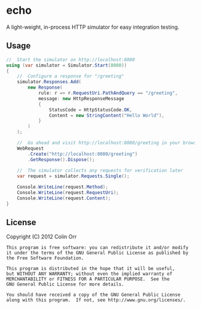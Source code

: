 echo
====

A light-weight, in-process HTTP simulator for easy integration testing.

Usage
-----
```c#
//  Start the simulator on http://localhost:8080
using (var simulator = Simulator.Start(8080))
{
    //  Configure a response for "/greeting"
    simulator.Responses.Add(
        new Response(
            rule: r => r.RequestUri.PathAndQuery == "/greeting",
            message: new HttpResponseMessage
            {
                StatusCode = HttpStatusCode.OK,
                Content = new StringContent("Hello World"),
            }
        )
    );

    //  Go ahead and visit http://localhost:8080/greeting in your browser...
    WebRequest
        .Create("http://localhost:8080/greeting")
        .GetResponse().Dispose();
    
    //  The simulator collects any requests for verification later
    var request = simulator.Requests.Single();

    Console.WriteLine(request.Method);
    Console.WriteLine(request.RequestUri);
    Console.WriteLine(request.Content);        
}
```

License
-------

Copyright (C) 2012  Colin Orr

    This program is free software: you can redistribute it and/or modify
    it under the terms of the GNU General Public License as published by
    the Free Software Foundation.

    This program is distributed in the hope that it will be useful,
    but WITHOUT ANY WARRANTY; without even the implied warranty of
    MERCHANTABILITY or FITNESS FOR A PARTICULAR PURPOSE.  See the
    GNU General Public License for more details.

    You should have received a copy of the GNU General Public License
    along with this program.  If not, see http://www.gnu.org/licenses/.

